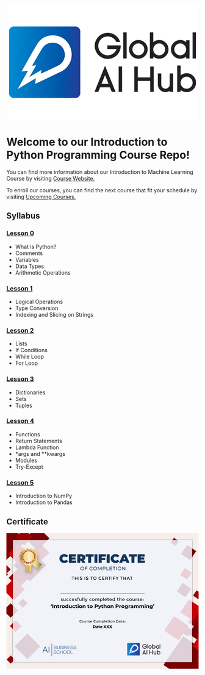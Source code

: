 <div align="center">
  <img src="images/logo.png">
</div>

# Welcome to our Introduction to Python Programming Course Repo!

You can find more information about our Introduction to Machine Learning Course by visiting [Course Website.](https://globalaihub.com/introduction-to-machine-learning/)

To enroll our courses, you can find the next course that fit your schedule by visiting [Upcoming Courses.](https://globalaihub.com/upcoming-courses/)

## Syllabus

### [Lesson 0](https://github.com/globalaihub/introduction-to-python/blob/master/Day0.ipynb)
- What is Python?
- Comments
- Variables
- Data Types
- Arithmetic Operations


### [Lesson 1](https://github.com/globalaihub/introduction-to-python/blob/master/Day1.ipynb)
- Logical Operations
- Type Conversion
- Indexing and Slicing on Strings


### [Lesson 2](https://github.com/globalaihub/introduction-to-python/blob/master/Day2.ipynb)
- Lists
- If Conditions
- While Loop
- For Loop

### [Lesson 3](https://github.com/globalaihub/introduction-to-python/blob/master/Day3.ipynb)
- Dictionaries
- Sets
- Tuples

### [Lesson 4](https://github.com/globalaihub/introduction-to-python/blob/master/Day4.ipynb)
- Functions
- Return Statements
- Lambda Function
- *args and **kwargs
- Modules
- Try-Except

### [Lesson 5](https://github.com/globalaihub/introduction-to-python/blob/master/Day5.ipynb)

- Introduction to NumPy
- Introduction to Pandas

## Certificate
![](Py_Certificate.png)



